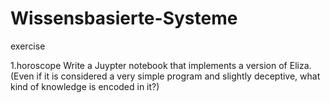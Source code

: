 # Wissensbasierte-Systeme
exercise

1.horoscope
Write a Juypter notebook that implements a version of Eliza. (Even if it is considered a very simple program and slightly deceptive, what kind of knowledge is encoded in it?)
